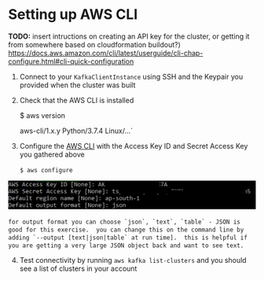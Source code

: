 # Setting up AWS CLI

**TODO:** insert intructions on creating an API key for the cluster, or getting it from somewhere based on cloudformation buildout?)
https://docs.aws.amazon.com/cli/latest/userguide/cli-chap-configure.html#cli-quick-configuration



1. Connect to your `KafkaClientInstance` using SSH and the Keypair you provided when the cluster was built

1. Check that the AWS CLI is installed

    $ aws version

    aws-cli/1.x.y Python/3.7.4 Linux/...`

1. Configure the [AWS CLI](https://docs.aws.amazon.com/cli/latest/userguide/cli-chap-configure.html#cli-quick-configuration) with the Access Key ID and Secret Access Key you gathered above

    `$ aws configure`

![img](_media/modules/commontasks/awsconfigexample.png)

    for output format you can choose `json`, `text`, `table` - JSON is good for this exercise.  you can change this on the command line by adding `--output [text|json|table` at run time].  this is helpful if you are getting a very large JSON object back and want to see text.
 
4. Test connectivity by running `aws kafka list-clusters` and you should see a list of clusters in your account

